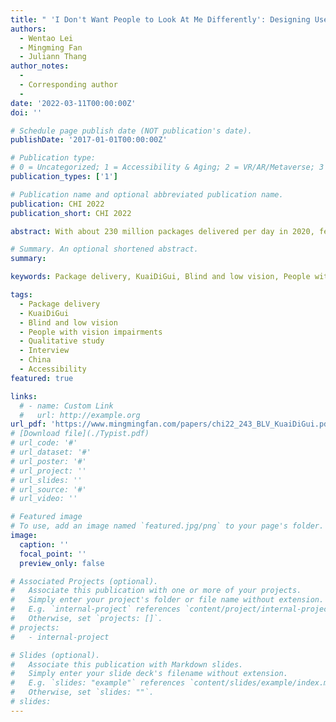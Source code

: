 ```yaml
---
title: " 'I Don't Want People to Look At Me Differently': Designing User-Defined Above-the-Neck Gestures for People with Upper Body Motor Impairments"
authors:
  - Wentao Lei
  - Mingming Fan
  - Juliann Thang
author_notes:
  - 
  - Corresponding author
  - 
date: '2022-03-11T00:00:00Z'
doi: ''

# Schedule page publish date (NOT publication's date).
publishDate: '2017-01-01T00:00:00Z'

# Publication type: 
# 0 = Uncategorized; 1 = Accessibility & Aging; 2 = VR/AR/Metaverse; 3 = Human-AI Collaboration; 4 = UX Methodology; 5 = Social Computing; 6 = Sensing;  7 = Thesis; 8 = Patent
publication_types: ['1']

# Publication name and optional abbreviated publication name.
publication: CHI 2022
publication_short: CHI 2022

abstract: With about 230 million packages delivered per day in 2020, fetching packages has become a routine for many city dwellers in China. When fetching packages, people usually need to go to collection sites of their apartment complexes or a KuaiDiGui, an increasingly popular type of self-service package pickup machine. However, little is known whether such processes are accessible to blind and low vision (BLV) city dwellers. We interviewed BLV people (N=20) living in a large metropolitan area in China to understand their practices and challenges of fetching packages. Our findings show that participants encountered difficulties in finding the collection site and localizing and recognizing their packages. When fetching packages from KuaiDiGuis, they had difficulty in identifying the correct KuaiDiGui, interacting with its touch screen, navigating the complex on-screen workflow, and opening the target compartment. We discuss design considerations to make the package fetching process more accessible to the BLV community.

# Summary. An optional shortened abstract.
summary:

keywords: Package delivery, KuaiDiGui, Blind and low vision, People with vision impairments, Qualitative study, Interview, China, Accessibility

tags:
  - Package delivery
  - KuaiDiGui
  - Blind and low vision
  - People with vision impairments
  - Qualitative study
  - Interview
  - China
  - Accessibility
featured: true

links:
  # - name: Custom Link
  #   url: http://example.org
url_pdf: 'https://www.mingmingfan.com/papers/chi22_243_BLV_KuaiDiGui.pdf'
# [Download file](./Typist.pdf)
# url_code: '#'
# url_dataset: '#'
# url_poster: '#'
# url_project: ''
# url_slides: ''
# url_source: '#'
# url_video: ''

# Featured image
# To use, add an image named `featured.jpg/png` to your page's folder.
image:
  caption: ''
  focal_point: ''
  preview_only: false

# Associated Projects (optional).
#   Associate this publication with one or more of your projects.
#   Simply enter your project's folder or file name without extension.
#   E.g. `internal-project` references `content/project/internal-project/index.md`.
#   Otherwise, set `projects: []`.
# projects:
#   - internal-project

# Slides (optional).
#   Associate this publication with Markdown slides.
#   Simply enter your slide deck's filename without extension.
#   E.g. `slides: "example"` references `content/slides/example/index.md`.
#   Otherwise, set `slides: ""`.
# slides:
---
```


<!-- {{< youtube f9lO9tin4tw >}} -->


